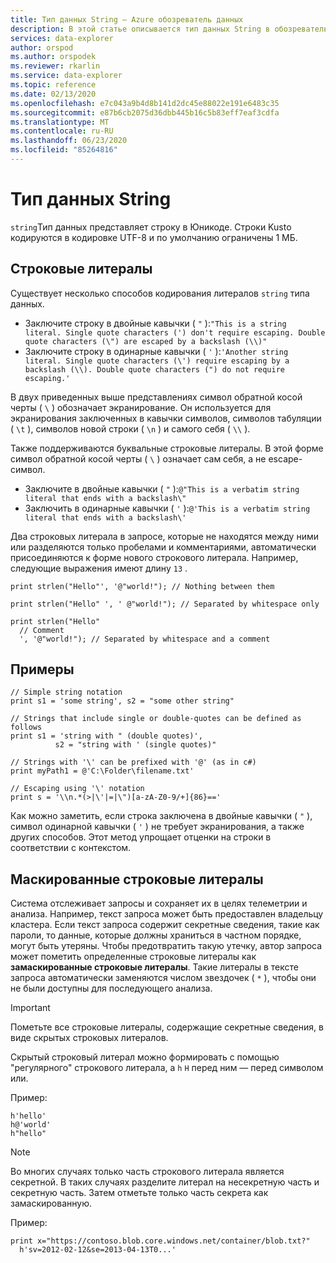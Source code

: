 ```yaml
---
title: Тип данных String — Azure обозреватель данных
description: В этой статье описывается тип данных String в обозреватель данных Azure.
services: data-explorer
author: orspod
ms.author: orspodek
ms.reviewer: rkarlin
ms.service: data-explorer
ms.topic: reference
ms.date: 02/13/2020
ms.openlocfilehash: e7c043a9b4d8b141d2dc45e88022e191e6483c35
ms.sourcegitcommit: e87b6cb2075d36dbb445b16c5b83eff7eaf3cdfa
ms.translationtype: MT
ms.contentlocale: ru-RU
ms.lasthandoff: 06/23/2020
ms.locfileid: "85264816"
---
```

# <a name="the-string-data-type"></a>Тип данных String

`string`Тип данных представляет строку в Юникоде. Строки Kusto кодируются в кодировке UTF-8 и по умолчанию ограничены 1 МБ.

## <a name="string-literals"></a>Строковые литералы

Существует несколько способов кодирования литералов `string` типа данных.

* Заключите строку в двойные кавычки ( `"` ):`"This is a string literal. Single quote characters (') don't require escaping. Double quote characters (\") are escaped by a backslash (\\)"`
* Заключите строку в одинарные кавычки ( `'` ):`'Another string literal. Single quote characters (\') require escaping by a backslash (\\). Double quote characters (") do not require escaping.'`

В двух приведенных выше представлениях символ обратной косой черты ( `\` ) обозначает экранирование.
Он используется для экранирования заключенных в кавычки символов, символов табуляции ( `\t` ), символов новой строки ( `\n` ) и самого себя ( `\\` ).

Также поддерживаются буквальные строковые литералы. В этой форме символ обратной косой черты ( `\` ) означает сам себя, а не escape-символ.

* Заключите в двойные кавычки ( `"` ):`@"This is a verbatim string literal that ends with a backslash\"`
* Заключить в одинарные кавычки ( `'` ):`@'This is a verbatim string literal that ends with a backslash\'`

Два строковых литерала в запросе, которые не находятся между ними или разделяются только пробелами и комментариями, автоматически присоединяются к форме нового строкового литерала.
Например, следующие выражения имеют длину `13` .

```kusto
print strlen("Hello"', '@"world!"); // Nothing between them

print strlen("Hello" ', ' @"world!"); // Separated by whitespace only

print strlen("Hello"
  // Comment
  ', '@"world!"); // Separated by whitespace and a comment
```

## <a name="examples"></a>Примеры

```kusto
// Simple string notation
print s1 = 'some string', s2 = "some other string"

// Strings that include single or double-quotes can be defined as follows
print s1 = 'string with " (double quotes)',
          s2 = "string with ' (single quotes)"

// Strings with '\' can be prefixed with '@' (as in c#)
print myPath1 = @'C:\Folder\filename.txt'

// Escaping using '\' notation
print s = '\\n.*(>|\'|=|\")[a-zA-Z0-9/+]{86}=='
```

Как можно заметить, если строка заключена в двойные кавычки ( `"` ), символ одинарной кавычки ( `'` ) не требует экранирования, а также других способов. Этот метод упрощает отценки на строки в соответствии с контекстом.

## <a name="obfuscated-string-literals"></a>Маскированные строковые литералы

Система отслеживает запросы и сохраняет их в целях телеметрии и анализа.
Например, текст запроса может быть предоставлен владельцу кластера. Если текст запроса содержит секретные сведения, такие как пароли, то данные, которые должны храниться в частном порядке, могут быть утеряны. Чтобы предотвратить такую утечку, автор запроса может пометить определенные строковые литералы как **замаскированные строковые литералы**.
Такие литералы в тексте запроса автоматически заменяются числом звездочек ( `*` ), чтобы они не были доступны для последующего анализа.

> [!IMPORTANT]
> Пометьте все строковые литералы, содержащие секретные сведения, в виде скрытых строковых литералов.

Скрытый строковый литерал можно формировать с помощью "регулярного" строкового литерала, а `h` `H` перед ним — перед символом или. 

Пример:

```kusto
h'hello'
h@'world'
h"hello"
```

> [!NOTE]
> Во многих случаях только часть строкового литерала является секретной. В таких случаях разделите литерал на несекретную часть и секретную часть. Затем отметьте только часть секрета как замаскированную.

Пример:

```kusto
print x="https://contoso.blob.core.windows.net/container/blob.txt?"
  h'sv=2012-02-12&se=2013-04-13T0...'
```
